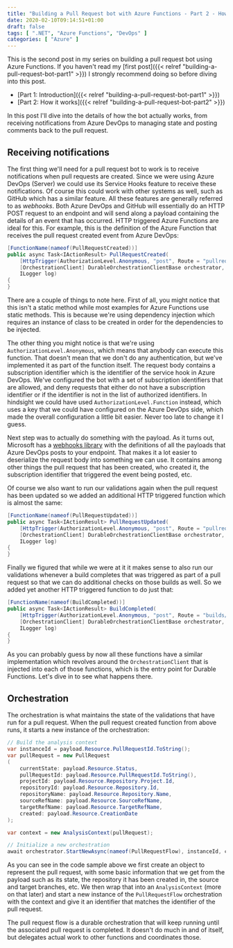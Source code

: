 ```yaml
---
title: "Building a Pull Request bot with Azure Functions - Part 2 - How it works"
date: 2020-02-10T09:14:51+01:00
draft: false
tags: [ ".NET", "Azure Functions", "DevOps" ]
categories: [ "Azure" ]
---
```


This is the second post in my series on building a pull request bot using Azure Functions. If you haven't read my [first post]({{< relref "building-a-pull-request-bot-part1" >}}) I strongly recommend doing so before diving into this post.

- [Part 1: Introduction]({{< relref "building-a-pull-request-bot-part1" >}})
- [Part 2: How it works]({{< relref "building-a-pull-request-bot-part2" >}})

In this post I'll dive into the details of how the bot actually works, from receiving notifications from Azure DevOps to managing state and posting comments back to the pull request.

## Receiving notifications
The first thing we'll need for a pull request bot to work is to receive notifications when pull requests are created. Since we were using Azure DevOps (Server) we could use its Service Hooks feature to receive these notifications. Of course this could work with other systems as well, such as GitHub which has a similar feature. All these features are generally referred to as *webhooks*. Both Azure DevOps and GitHub will essentially do an HTTP POST request to an endpoint and will send along a payload containing the details of an event that has occurred. HTTP triggered Azure Functions are ideal for this. For example, this is the definition of the Azure Function that receives the pull request created event from Azure DevOps:

```csharp
[FunctionName(nameof(PullRequestCreated))]
public async Task<IActionResult> PullRequestCreated(
    [HttpTrigger(AuthorizationLevel.Anonymous, "post", Route = "pullrequests/created")] HttpRequest req,
    [OrchestrationClient] DurableOrchestrationClientBase orchestrator,
    ILogger log)
{
}
```

There are a couple of things to note here. First of all, you might notice that this isn't a static method while most examples for Azure Functions use static methods. This is because we're using dependency injection which requires an instance of class to be created in order for the dependencies to be injected.

The other thing you might notice is that we're using `AuthorizationLevel.Anonymous`, which means that anybody can execute this function. That doesn't mean that we don't do any authentication, but we've implemented it as part of the function itself. The request body contains a subscription identifier which is the identifier of the service hook in Azure DevOps. We've configured the bot with a set of subscription identifiers that are allowed, and deny requests that either do not have a subscription identifier or if the identifier is not in the list of authorized identifiers. In hindsight we could have used `AuthorizationLevel.Function` instead, which uses a key that we could have configured on the Azure DevOps side, which made the overall configuration a little bit easier. Never too late to change it I guess.

Next step was to actually do something with the payload. As it turns out, Microsoft has a [webhooks library](https://www.nuget.org/packages/Microsoft.AspNet.WebHooks.Receivers.VSTS/) with the definitions of all the payloads that Azure DevOps posts to your endpoint. That makes it a lot easier to deserialize the request body into something we can use. It contains among other things the pull request that has been created, who created it, the subscription identifier that triggered the event being posted, etc.

Of course we also want to run our validations again when the pull request has been updated so we added an additional HTTP triggered function which is almost the same:

```csharp
[FunctionName(nameof(PullRequestUpdated))]
public async Task<IActionResult> PullRequestUpdated(
    [HttpTrigger(AuthorizationLevel.Anonymous, "post", Route = "pullrequests/updated")] HttpRequest req,
    [OrchestrationClient] DurableOrchestrationClientBase orchestrator,
    ILogger log)
{
}
```

Finally we figured that while we were at it it makes sense to also run our validations whenever a build completes that was triggered as part of a pull request so that we can do additional checks on those builds as well. So we added yet another HTTP triggered function to do just that:

```csharp
[FunctionName(nameof(BuildCompleted))]
public async Task<IActionResult> BuildCompleted(
    [HttpTrigger(AuthorizationLevel.Anonymous, "post", Route = "builds/completed")] HttpRequest req,
    [OrchestrationClient] DurableOrchestrationClientBase orchestrator,
    ILogger log)
{
}
```

As you can probably guess by now all these functions have a similar implementation which revolves around the `OrchestrationClient` that is injected into each of those functions, which is the entry point for Durable Functions. Let's dive in to see what happens there.

## Orchestration

The orchestration is what maintains the state of the validations that have run for a pull request. When the pull request created function from above runs, it starts a new instance of the orchestration:

```csharp
// Build the analysis context
var instanceId = payload.Resource.PullRequestId.ToString();
var pullRequest = new PullRequest
(
    currentState: payload.Resource.Status,
    pullRequestId: payload.Resource.PullRequestId.ToString(),
    projectId: payload.Resource.Repository.Project.Id,
    repositoryId: payload.Resource.Repository.Id,
    repositoryName: payload.Resource.Repository.Name,
    sourceRefName: payload.Resource.SourceRefName,
    targetRefName: payload.Resource.TargetRefName,
    created: payload.Resource.CreationDate
);

var context = new AnalysisContext(pullRequest);

// Initialize a new orchestration
await orchestrator.StartNewAsync(nameof(PullRequestFlow), instanceId, context);
```

As you can see in the code sample above we first create an object to represent the pull request, with some basic information that we get from the payload such as its state, the repository it has been created in, the source and target branches, etc. We then wrap that into an `AnalysisContext` (more on that later) and start a new instance of the `PullRequestFlow` orchestration with the context and give it an identifier that matches the identifier of the pull request.

The pull request flow is a durable orchestration that will keep running until the associated pull request is completed. It doesn't do much in and of itself, but delegates actual work to other functions and coordinates those. 